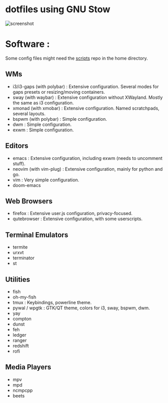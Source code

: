 # dotfiles using GNU Stow

![screenshot](https://raw.githubusercontent.com/dbeley/dotfiles/master/screenshot.png)

# Software :

Some config files might need the [scripts](https://github.com/dbeley/scripts) repo in the home directory.

## WMs

* i3/i3-gaps (with polybar) : Extensive configuration. Several modes for gaps presets or resizing/moving containers.
* sway (with waybar) : Extensive configuration without XWayland. Mostly the same as i3 configuration.
* xmonad (with xmobar) : Extensive configuration. Named scratchpads, several layouts.
* bspwm (with polybar) : Simple configuration.
* dwm : Simple configuration.
* exwm : Simple configuration.

## Editors

* emacs : Extensive configuration, including exwm (needs to uncomment stuff).
* neovim (with vim-plug) : Extensive configuration, mainly for python and go.
* vim : Very simple configuration.
* doom-emacs

## Web Browsers

* firefox : Extensive user.js configuration, privacy-focused.
* qutebrowser : Extensive configuration, with some userscripts.

## Terminal Emulators

* termite
* urxvt
* terminator
* st

## Utilities

* fish
* oh-my-fish
* tmux : Keybindings, powerline theme.
* pywal / wpgtk : GTK/QT theme, colors for i3, sway, bspwm, dwm.
* yay
* compton
* dunst
* feh
* ledger
* ranger
* redshift
* rofi

## Media Players

* mpv
* mpd
* ncmpcpp
* beets

